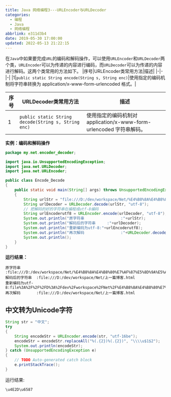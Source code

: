 ```yaml
---
title: Java 网络编程3---URLEncoder与URLDecoder
categories:
  - 编程
  - Java
  - 网络编程
abbrlink: e311d3b4
date: 2019-05-30 17:00:00
updated: 2022-05-13 21:22:15
---
```

在`Java`中如果要完成`URL`的编码和解码操作，可以使用`URLEncoder`和`URLDecoder`两个类，`URLEncoder`可以为传递的内容进行编码，而`URLDecoder`可以为传递的内容进行解码。这两个类常用的方法如下。
|序号|URLEncoder类常用方法|描述|
|-|-|-|
|1|`public static String encode(String s, String enc)`|使用指定的编码机制将字符串转换为 application/x-www-form-urlencoded 格式。|

|序号|URLDecoder类常用方法|描述|
|-|-|-|
|1|`public static String decode(String s, String enc)`|使用指定的编码机制对 application/x-www-form-urlencoded 字符串解码。|
**实例：编码和解码操作**

```java
package my.net.encoder_decoder;

import java.io.UnsupportedEncodingException;
import java.net.URLDecoder;
import java.net.URLEncoder;

public class Encode_Decode
{
	public static void main(String[] args) throws UnsupportedEncodingException
	{
		String urlStr = "file:///D:/dev/workspace/Net/%E4%B8%8A%E4%B8%80%E7%AF%87%E5%8D%9A%E5%AE%A2.html";
		String urlDecoder = URLDecoder.decode(urlStr, "utf-8");
		// 把解码的好的字符串在编程成utf-8编码
		String urlEncoderutf8 = URLEncoder.encode(urlDecoder, "utf-8");
		System.out.println("原字符串                :"+urlStr);
		System.out.println("解码后的字符串     :"+urlDecoder);
		System.out.println("重新编码为utf-8:"+urlEncoderutf8);
		System.out.println("再次解码                :"+URLDecoder.decode(urlEncoderutf8, "utf8"));
		System.out.println();
	}
}
```
**运行结果：**

```
原字符串       :file:///D:/dev/workspace/Net/%E4%B8%8A%E4%B8%80%E7%AF%87%E5%8D%9A%E5%AE%A2.html
解码后的字符串  :file:///D:/dev/workspace/Net/上一篇博客.html
重新编码为utf-8:file%3A%2F%2F%2FD%3A%2Fdev%2Fworkspace%2FNet%2F%E4%B8%8A%E4%B8%80%E7%AF%87%E5%8D%9A%E5%AE%A2.html
再次解码       :file:///D:/dev/workspace/Net/上一篇博客.html

```
## 中文转为Unicode字符
```java
String str = "中文";
try
{
	String encodeStr = URLEncoder.encode(str, "utf-16be");
	encodeStr = encodeStr.replaceAll("%(.{2})%(.{2})", "\\\\u$1$2");
	System.out.println(encodeStr);
} catch (UnsupportedEncodingException e)
{
	// TODO Auto-generated catch block
	e.printStackTrace();
}
```
运行结果:
```
\u4E2D\u6587
```
